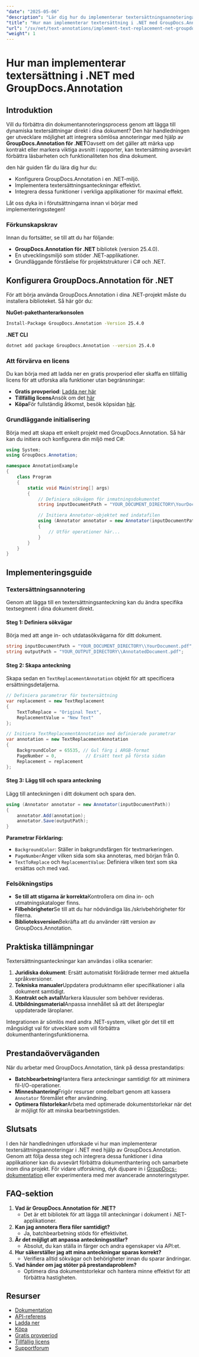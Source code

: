 ```yaml
---
"date": "2025-05-06"
"description": "Lär dig hur du implementerar textersättningsannoteringar i dina .NET-applikationer med GroupDocs.Annotation. Förbättra dokumentläsbarhet och funktionalitet utan ansträngning."
"title": "Hur man implementerar textersättning i .NET med GroupDocs.Annotation för effektiv dokumentannotering"
"url": "/sv/net/text-annotations/implement-text-replacement-net-groupdocs-annotation/"
"weight": 1
---
```


# Hur man implementerar textersättning i .NET med GroupDocs.Annotation
## Introduktion
Vill du förbättra din dokumentannoteringsprocess genom att lägga till dynamiska textersättningar direkt i dina dokument? Den här handledningen ger utvecklare möjlighet att integrera sömlösa annoteringar med hjälp av **GroupDocs.Annotation för .NET**Oavsett om det gäller att märka upp kontrakt eller markera viktiga avsnitt i rapporter, kan textersättning avsevärt förbättra läsbarheten och funktionaliteten hos dina dokument.

den här guiden får du lära dig hur du:
- Konfigurera GroupDocs.Annotation i en .NET-miljö.
- Implementera textersättningsanteckningar effektivt.
- Integrera dessa funktioner i verkliga applikationer för maximal effekt.

Låt oss dyka in i förutsättningarna innan vi börjar med implementeringsstegen!

### Förkunskapskrav
Innan du fortsätter, se till att du har följande:
- **GroupDocs.Annotation för .NET** bibliotek (version 25.4.0).
- En utvecklingsmiljö som stöder .NET-applikationer.
- Grundläggande förståelse för projektstrukturer i C# och .NET.

## Konfigurera GroupDocs.Annotation för .NET
För att börja använda GroupDocs.Annotation i dina .NET-projekt måste du installera biblioteket. Så här gör du:

**NuGet-pakethanterarkonsolen**
```bash
Install-Package GroupDocs.Annotation -Version 25.4.0
```

**.NET CLI**
```bash
dotnet add package GroupDocs.Annotation --version 25.4.0
```

### Att förvärva en licens
Du kan börja med att ladda ner en gratis provperiod eller skaffa en tillfällig licens för att utforska alla funktioner utan begränsningar:
- **Gratis provperiod**: [Ladda ner här](https://releases.groupdocs.com/annotation/net/)
- **Tillfällig licens**Ansök om det [här](https://purchase.groupdocs.com/temporary-license/)
- **Köpa**För fullständig åtkomst, besök köpsidan [här](https://purchase.groupdocs.com/buy).

### Grundläggande initialisering
Börja med att skapa ett enkelt projekt med GroupDocs.Annotation. Så här kan du initiera och konfigurera din miljö med C#:

```csharp
using System;
using GroupDocs.Annotation;

namespace AnnotationExample
{
    class Program
    {
        static void Main(string[] args)
        {
            // Definiera sökvägen för inmatningsdokumentet
            string inputDocumentPath = "YOUR_DOCUMENT_DIRECTORY\YourDocument.pdf";

            // Initiera Annotator-objektet med indatafilen
            using (Annotator annotator = new Annotator(inputDocumentPath))
            {
                // Utför operationer här...
            }
        }
    }
}
```

## Implementeringsguide
### Textersättningsannotering
Genom att lägga till en textersättningsanteckning kan du ändra specifika textsegment i dina dokument direkt.

#### Steg 1: Definiera sökvägar
Börja med att ange in- och utdatasökvägarna för ditt dokument.

```csharp
string inputDocumentPath = "YOUR_DOCUMENT_DIRECTORY\\YourDocument.pdf";
string outputPath = "YOUR_OUTPUT_DIRECTORY\\AnnotatedDocument.pdf";
```

#### Steg 2: Skapa anteckning
Skapa sedan en `TextReplacementAnnotation` objekt för att specificera ersättningsdetaljerna.

```csharp
// Definiera parametrar för textersättning
var replacement = new TextReplacement
{
    TextToReplace = "Original Text",
    ReplacementValue = "New Text"
};

// Initiera TextReplacementAnnotation med definierade parametrar
var annotation = new TextReplacementAnnotation
{
    BackgroundColor = 65535, // Gul färg i ARGB-format
    PageNumber = 0,           // Ersätt text på första sidan
    Replacement = replacement
};
```

#### Steg 3: Lägg till och spara anteckning
Lägg till anteckningen i ditt dokument och spara den.

```csharp
using (Annotator annotator = new Annotator(inputDocumentPath))
{
    annotator.Add(annotation);
    annotator.Save(outputPath);
}
```
**Parametrar Förklaring:**
- `BackgroundColor`: Ställer in bakgrundsfärgen för textmarkeringen.
- `PageNumber`Anger vilken sida som ska annoteras, med början från 0.
- `TextToReplace` och `ReplacementValue`: Definiera vilken text som ska ersättas och med vad.

### Felsökningstips
- **Se till att stigarna är korrekta**Kontrollera om dina in- och utmatningskataloger finns.
- **Filbehörigheter**Se till att du har nödvändiga läs./skrivbehörigheter för filerna.
- **Biblioteksversion**Bekräfta att du använder rätt version av GroupDocs.Annotation.

## Praktiska tillämpningar
Textersättningsanteckningar kan användas i olika scenarier:
1. **Juridiska dokument**: Ersätt automatiskt föråldrade termer med aktuella språkversioner.
2. **Tekniska manualer**Uppdatera produktnamn eller specifikationer i alla dokument samtidigt.
3. **Kontrakt och avtal**Markera klausuler som behöver revideras.
4. **Utbildningsmaterial**Anpassa innehållet så att det återspeglar uppdaterade läroplaner.

Integrationen är sömlös med andra .NET-system, vilket gör det till ett mångsidigt val för utvecklare som vill förbättra dokumenthanteringsfunktionerna.

## Prestandaöverväganden
När du arbetar med GroupDocs.Annotation, tänk på dessa prestandatips:
- **Batchbearbetning**Hantera flera anteckningar samtidigt för att minimera fil-I/O-operationer.
- **Minneshantering**Frigör resurser omedelbart genom att kassera `Annotator` föremålet efter användning.
- **Optimera filstorlekar**Arbeta med optimerade dokumentstorlekar när det är möjligt för att minska bearbetningstiden.

## Slutsats
I den här handledningen utforskade vi hur man implementerar textersättningsannoteringar i .NET med hjälp av GroupDocs.Annotation. Genom att följa dessa steg och integrera dessa funktioner i dina applikationer kan du avsevärt förbättra dokumenthantering och samarbete inom dina projekt. 
För vidare utforskning, dyk djupare in i [GroupDocs-dokumentation](https://docs.groupdocs.com/annotation/net/) eller experimentera med mer avancerade annoteringstyper.

## FAQ-sektion
1. **Vad är GroupDocs.Annotation för .NET?**
   - Det är ett bibliotek för att lägga till anteckningar i dokument i .NET-applikationer.
2. **Kan jag annotera flera filer samtidigt?**
   - Ja, batchbearbetning stöds för effektivitet.
3. **Är det möjligt att anpassa anteckningsstilar?**
   - Absolut, du kan ställa in färger och andra egenskaper via API:et.
4. **Hur säkerställer jag att mina anteckningar sparas korrekt?**
   - Verifiera alltid sökvägar och behörigheter innan du sparar ändringar.
5. **Vad händer om jag stöter på prestandaproblem?**
   - Optimera dina dokumentstorlekar och hantera minne effektivt för att förbättra hastigheten.

## Resurser
- [Dokumentation](https://docs.groupdocs.com/annotation/net/)
- [API-referens](https://reference.groupdocs.com/annotation/net/)
- [Ladda ner](https://releases.groupdocs.com/annotation/net/)
- [Köpa](https://purchase.groupdocs.com/buy)
- [Gratis provperiod](https://releases.groupdocs.com/annotation/net/)
- [Tillfällig licens](https://purchase.groupdocs.com/temporary-license/)
- [Supportforum](https://forum.groupdocs.com/c/annotation/)